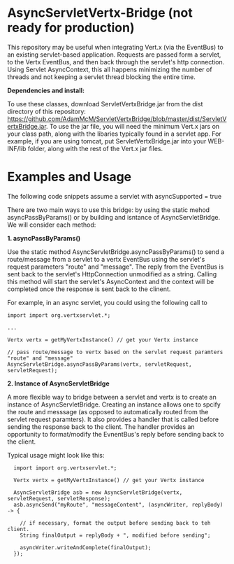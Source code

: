 # AsyncServletVertx-Bridge (not ready for production)
This repository may be useful when integrating Vert.x (via the EventBus) to an existing servlet-based application.  Requests are passed form a servlet, to the Vertx EventBus, and then back through the servlet's http connection. Using Servlet AsyncContext, this all happens minimizing the number of threads and not keeping a servlet thread blocking the entire time.


**Dependencies and install:** 

To use these classes, download ServletVertxBridge.jar from the dist directory of this repository:  https://github.com/AdamMcM/ServletVertxBridge/blob/master/dist/ServletVertxBridge.jar.  To use the jar file, you will need the minimum Vert.x jars on your class path, along with the libaries typically found in a servlet app.  For example, if you are using tomcat, put ServletVertxBridge.jar into your WEB-INF/lib folder, along with the rest of the Vert.x jar files.


# Examples and Usage

The following code snippets assume a servlet with asyncSupported = true

There are two main ways to use this bridge: by using the static mehod asyncPassByParams() or by building and isntance of AsyncServletBridge. We will consider each method:

**1. asyncPassByParams()**

Use the static method AsyncServletBridge.asyncPassByParams() to send a route/message from a servlet to a vertx EventBus using the servlet's request parameters "route" and "message".  The reply from the EventBus is sent back to the servlet's HttpConnection unmodified as a string.  Calling this method will start the servlet's AsyncContext and the context will be completed once the response is sent back to the clinent.

For example, in an async servlet, you could using the following call to 

```
import import org.vertxservlet.*;

...

Vertx vertx = getMyVertxInstance() // get your Vertx instance

// pass route/message to vertx based on the servlet request paramters "route" and "message"
AsyncServletBridge.asyncPassByParams(vertx, servletRequest, servletRequest);
```

**2. Instance of AsyncServletBridge**

A more flexible way to bridge between a servlet and vertx is to create an instance of AsyncServletBridge. Creating an instance allows one to spcify the route and messsage (as opposed to automatically routed from the servlet request paramters).  It also provides a handler that is called before sending the response back to the client.  The handler provides an opportunity to format/modify the EvnentBus's reply before sending back to the client.

Typical usage might look like this:

```
  import import org.vertxservlet.*;
  
  Vertx vertx = getMyVertxInstance() // get your Vertx instance
  
  AsyncServletBridge asb = new AsyncServletBridge(vertx, servletRequest, servletResponse);
  asb.asyncSend("myRoute", "messageContent", (asyncWriter, replyBody) -> {  
  
    // if necessary, format the output before sending back to teh client. 
    String finalOutput = replyBody + ", modified before sending";
    
    asyncWriter.writeAndComplete(finalOutput);
  });
  
  ```


